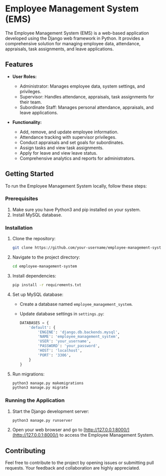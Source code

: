 # Employee Management System (EMS)

The Employee Management System (EMS) is a web-based application developed using the Django web framework in Python. It provides a comprehensive solution for managing employee data, attendance, appraisals, task assignments, and leave applications.

## Features

- **User Roles:**
  - Administrator: Manages employee data, system settings, and privileges.
  - Supervisor: Handles attendance, appraisals, task assignments for their team.
  - Subordinate Staff: Manages personal attendance, appraisals, and leave applications.

- **Functionality:**
  - Add, remove, and update employee information.
  - Attendance tracking with supervisor privileges.
  - Conduct appraisals and set goals for subordinates.
  - Assign tasks and view task assignments.
  - Apply for leave and view leave status.
  - Comprehensive analytics and reports for administrators.

## Getting Started

To run the Employee Management System locally, follow these steps:

### Prerequisites

1. Make sure you have Python3 and pip installed on your system.
2. Install MySQL database.

### Installation

1. Clone the repository:

    ```bash
    git clone https://github.com/your-username/employee-management-system.git
    ```

2. Navigate to the project directory:

    ```bash
    cd employee-management-system
    ```

3. Install dependencies:

    ```bash
    pip install -r requirements.txt
    ```

4. Set up MySQL database:
   - Create a database named `employee_management_system`.
   - Update database settings in `settings.py`:

      ```python
      DATABASES = {
          'default': {
              'ENGINE': 'django.db.backends.mysql',
              'NAME': 'employee_management_system',
              'USER': 'your_username',
              'PASSWORD': 'your_password',
              'HOST': 'localhost',
              'PORT': '3306',
          }
      }
      ```

5. Run migrations:

    ```bash
    python3 manage.py makemigrations
    python3 manage.py migrate
    ```

### Running the Application

1. Start the Django development server:

    ```bash
    python3 manage.py runserver
    ```

2. Open your web browser and go to [http://127.0.0.1:8000/](http://127.0.0.1:8000/) to access the Employee Management System.

## Contributing

Feel free to contribute to the project by opening issues or submitting pull requests. Your feedback and collaboration are highly appreciated.


```